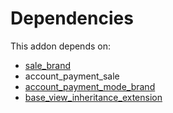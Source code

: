 # Dependencies

This addon depends on:

- [sale_brand](https://github.com/bringout/oca-technical)
- account_payment_sale
- [account_payment_mode_brand](https://github.com/bringout/oca-technical)
- [base_view_inheritance_extension](https://github.com/bringout/oca-technical)
